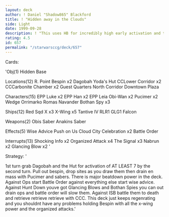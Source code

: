 ```yaml
---
layout: deck
author: ! Daniel "Shadow865" Blackford
title: ! "Hidden away in the Clouds"
side: Light
date: 1999-09-28
description: ! "This uses HB for incredibly high early activation and to set up a reliable retrieval engine and to establish massive drains on the ground."
rating: 4.5
id: 657
permalink: "/starwarsccg/deck/657"
---
```

Cards: 

'Obj(1)
Hidden Base

Locations(12)
R. Point
Bespin x2
Dagobah
Yoda's Hut
CCLower Corridor x2
CCCarbonite Chamber x2
Guest Quarters
North Corridor
Downtown Plaza

Characters(15)
EPP Luke x2
EPP Han x2
EPP Leia
Obi-Wan x2
Pucimer x2
Wedge
Orrimarko
Romas Navander
Bothan Spy x3

Ships(12)
Red Sqd X x3
X-Wing x5
Tantive IV
RLR1
GLG1
Falcon

Weapons(2)
Obis Saber
Anakins Saber

Effects(5)
Wise Advice
Push on Us
Cloud City Celebration x2
Battle Order

Interrupts(13)
Shocking Info x2
Organized Attack x4
The Signal x3
Nabrun x2
Glancing Blow x2
'

Strategy: '

1st turn grab Dagobah and the Hut for activation of AT LEAST 7 by the second turn. Pull out bespin, drop sites as you draw them then drain en mass with Pucimer and sabers. There is major beatdown power in the deck. Against Ops start Battle Order against everything else start wise advice. Against Hunt Down youve got Glancing Blows and Bothan Spies you can out drain ops and battle order will slow them. Against ISB battle them to death and retrieve retrieve retrieve with CCC. This deck just keeps regenrating and you shouldnt have any problems holding Bespin with all the x-wing power and the organized attacks.'
